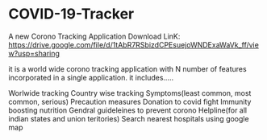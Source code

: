 # COVID-19-Tracker
A new Corono Tracking Application
Download LinK: https://drive.google.com/file/d/1tAbR7RSbizdCPEsuejoWNDExaWaVk_ff/view?usp=sharing

it is a world wide corono tracking application with N number of features incorporated in a single application. it includes.....

Worlwide tracking
Country wise tracking
Symptoms(least common, most common, serious)
Precaution measures
Donation to covid fight
Immunity boosting nutrition
Gendral guideleines to prevent corono
Helpline(for all indian states and union teritories)
Search nearest hospitals using google map


